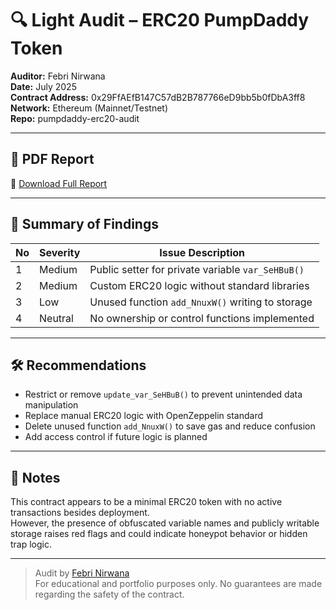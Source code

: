 # 🔍 Light Audit – ERC20 PumpDaddy Token

**Auditor:** Febri Nirwana  
**Date:** July 2025  
**Contract Address:** 0x29FfAEfB147C57dB2B787766eD9bb5b0fDbA3ff8
**Network:** Ethereum (Mainnet/Testnet)  
**Repo:** pumpdaddy-erc20-audit

---

## 📄 PDF Report

🔗 [Download Full Report](./PumpDaddy_Audit_FebriNirwana_July2025.pdf)

---

## 🐞 Summary of Findings

| No | Severity | Issue Description                              |
|----|----------|--------------------------------------------------|
| 1  | Medium   | Public setter for private variable `var_SeHBuB()` |
| 2  | Medium   | Custom ERC20 logic without standard libraries    |
| 3  | Low      | Unused function `add_NnuxW()` writing to storage |
| 4  | Neutral  | No ownership or control functions implemented    |

---

## 🛠️ Recommendations

- Restrict or remove `update_var_SeHBuB()` to prevent unintended data manipulation
- Replace manual ERC20 logic with OpenZeppelin standard
- Delete unused function `add_NnuxW()` to save gas and reduce confusion
- Add access control if future logic is planned

---

## 🧠 Notes

This contract appears to be a minimal ERC20 token with no active transactions besides deployment.  
However, the presence of obfuscated variable names and publicly writable storage raises red flags and could indicate honeypot behavior or hidden trap logic.

---

> Audit by [Febri Nirwana](https://github.com/febrinirwana)  
> For educational and portfolio purposes only. No guarantees are made regarding the safety of the contract.

